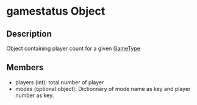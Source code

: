 # gamestatus Object

## Description

Object containing player count for a given [GameType](gametype.md)

## Members

* players (int): total number of player
* modes (optional object): Dictionnary of mode name as key and player number as key.
